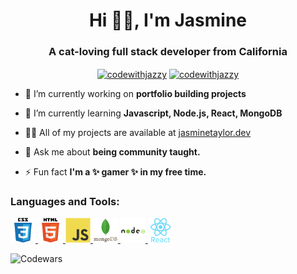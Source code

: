 <h1 align="center">Hi 👋🏾, I'm Jasmine</h1>
<h3 align="center">A cat-loving full stack developer from California</h3>
<p align="center">
  <a href="https://linkedin.com/in/codewithjazzy" target="blank"><img align="center" src="https://img.shields.io/badge/LinkedIn-0077B5?style=for-the-badge&logo=linkedin&logoColor=white" alt="codewithjazzy"/></a>
  <a href="https://twitter.com/codewithjazzy"  target="blank"><img align="center" src="https://img.shields.io/badge/Twitter-1DA1F2?style=for-the-badge&logo=twitter&logoColor=white" alt="codewithjazzy"/></a>
</p>

- 🔭 I’m currently working on **portfolio building projects**

- 🌱 I’m currently learning **Javascript, Node.js, React, MongoDB**

- 👨‍💻 All of my projects are available at [jasminetaylor.dev](jasminetaylor.dev)

- 💬 Ask me about **being community taught.**

- ⚡ Fun fact **I'm a ✨ gamer ✨ in my free time.**

<h3 align="left">Languages and Tools:</h3>
<p align="left"> <a href="https://www.w3schools.com/css/" target="_blank" rel="noreferrer"> <img src="https://raw.githubusercontent.com/devicons/devicon/master/icons/css3/css3-original-wordmark.svg" alt="css3" width="40" height="40"/> </a> <a href="https://www.w3.org/html/" target="_blank" rel="noreferrer"> <img src="https://raw.githubusercontent.com/devicons/devicon/master/icons/html5/html5-original-wordmark.svg" alt="html5" width="40" height="40"/> </a> <a href="https://developer.mozilla.org/en-US/docs/Web/JavaScript" target="_blank" rel="noreferrer"> <img src="https://raw.githubusercontent.com/devicons/devicon/master/icons/javascript/javascript-original.svg" alt="javascript" width="40" height="40"/> </a> <a href="https://www.mongodb.com/" target="_blank" rel="noreferrer"> <img src="https://raw.githubusercontent.com/devicons/devicon/master/icons/mongodb/mongodb-original-wordmark.svg" alt="mongodb" width="40" height="40"/> </a> <a href="https://nodejs.org" target="_blank" rel="noreferrer"> <img src="https://raw.githubusercontent.com/devicons/devicon/master/icons/nodejs/nodejs-original-wordmark.svg" alt="nodejs" width="40" height="40"/> </a> <a href="https://reactjs.org/" target="_blank" rel="noreferrer"> <img src="https://raw.githubusercontent.com/devicons/devicon/master/icons/react/react-original-wordmark.svg" alt="react" width="40" height="40"/> </a> </p>

![Codewars](https://www.codewars.com/users/codewithjazzy/badges/small)
